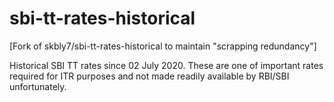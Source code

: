# sbi-tt-rates-historical
[Fork of skbly7/sbi-tt-rates-historical to maintain "scrapping redundancy"]

Historical SBI TT rates since 02 July 2020. These are one of important rates required for ITR purposes and not made readily available by RBI/SBI unfortunately.
